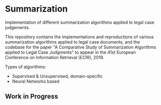 # Summarization
Implementation of different summarization algorithms applied to legal case judgements.

This repository contains the implementations and reproductions of various summarization algorithms applied to legal case documents, and the codebase for the paper "A Comparative Study of Summarization Algorithms applied to Legal Case Judgments" to appear in the 41st European Conference on Information Retrieval (ECIR), 2019.

Types of algorithms:

* Supervised & Unsupervised, domain-specific
* Neural Networks based


## Work in Progress
